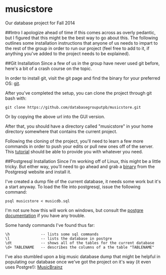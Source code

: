 musicstore
==========

Our database project for Fall 2014

##Intro
I apologize ahead of time if this comes across as overly pedantic, but I figured that this might be the best way to go about this.  The following outlines some installation instructions that anyone of us needs to impart to the rest of the group in order to run our project (feel free to add to it, if anything you've added to the project needs to be explained).

##Git Installation
Since a few of us in the group have never used git before, here's a bit of a crash course on the topic.

In order to install git, visit the git page and find the binary for your preferred OS: [git](http://git-scm.com/downloads).

After you've completed the setup, you can clone the project through git bash with:

    git clone https://github.com/databasegrouputpb/musicstore.git

Or by copying the above url into the GUI version.

After that, you should have a directory called "musicstore" in your home directory somewhere that contains the current project.

Following the cloning of the project, you'll need to learn a few more commands in order to push your edits or pull new ones off of the server.  This [tutorial](http://git-scm.com/doc) should be able to provide you with whatever you need.

##Postgresql Installation
Since I'm working off of Linux, this might be a little tricky.  But either way, you'll need to go ahead and grab a [binary](http://www.postgresql.org/download/) from the Postgresql website and install it.

I've created a dump file of the current database, it needs some work but it's a start anyway.  To load the file into postgresql, issue the following command:

    psql musicstore < musicdb.sql

I'm not sure how this will work on windows, but consult the [postgre documentation](http://postgresql.org/docs) if you have any trouble.

Some handy commands I've found thus far:

    \h              -- lists some sql commands
    \l              -- lists the database in postgre
    \dt             -- shows all of the tables for the current database
    \d+ TABLENAME   -- describes the columns of a the table "TABLENAME"

I've also stumbled upon a big music database dump that might be helpful in populating our database once we've got the project on it's way (it even uses Postgre!): [MusicBrainz](https://archive.org/details/musicbrainzdata)
